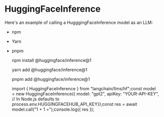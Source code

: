 HuggingFaceInference
====================

Here's an example of calling a HugggingFaceInference model as an LLM:

*   npm
*   Yarn
*   pnpm

    npm install @huggingface/inference@1

    yarn add @huggingface/inference@1

    pnpm add @huggingface/inference@1

    import { HuggingFaceInference } from "langchain/llms/hf";const model = new HuggingFaceInference({  model: "gpt2",  apiKey: "YOUR-API-KEY", // In Node.js defaults to process.env.HUGGINGFACEHUB_API_KEY});const res = await model.call("1 + 1 =");console.log({ res });